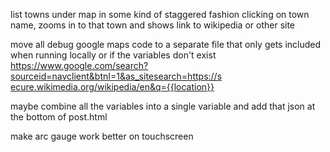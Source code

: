 list towns under map in some kind of staggered fashion
 clicking on town name, zooms in to that town and shows link to wikipedia or other site

move all debug google maps code to a separate file that only gets included when running locally or if the variables don't exist
 https://www.google.com/search?sourceid=navclient&btnI=1&as_sitesearch=https://s‌​ecure.wikimedia.org/wikipedia/en&q={{location}}

maybe combine all the variables into a single variable and add that json at the bottom of post.html


make arc gauge work better on touchscreen
